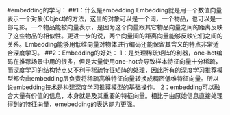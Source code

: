 #embedding的学习：
##1：什么是embedding
Embedding就是用一个数值向量表示一个对象(Object)的方法，这里的对象可以是一个词，一个物品，也可以是一部电影。一个物品能被向量表示，是因为这个向量跟其它物品向量之间的距离反映了这些物品的相似性。更进一步的说，两个向量间的距离向量能够反映它们之间的关系。Embedding能够用低维向量对物体进行编码还能保留其含义的特点非常适合深度学习。
##2：Embedding的好处：
1：是处理稀疏矩阵的利器，one-hot编码在推荐场景中用的很多，但是大量使用one-hot会导致样本特征向量十分稀疏，而深度学习的结构特点又不利于稀疏特征矩阵的处理，因此所有的深度学习推荐模型都会由embedding层负责将稀疏高维特征向量转换成稠密低维特征向量。所以说embedding技术是构建深度学习推荐模型的基础操作。
2：embedding可以融合大量有价值的信息，本身就是及其重要的特征向量。相比于由原始信息直接处理得到的特征向量，emebedding的表达能力更强。
